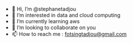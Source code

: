- 👋 Hi, I’m @stephanetadjou
- 👀 I’m interested in data and cloud computing
- 🌱 I’m currently learning aws 
- 💞️ I’m looking to collaborate on you
- 📫 How to reach me : fotsingtadjou@gmail.com


<!---
stephanetadjou/stephanetadjou is a ✨ special ✨ repository because its `README.md` (this file) appears on your GitHub profile.
You can click the Preview link to take a look at your changes.
--->
